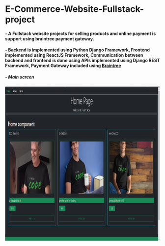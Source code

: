 # E-Commerce-Website-Fullstack-project

#### - A Fullstack website projects for selling products and online payment is support using braintree payment gateway.
#### - Backend is implemented using Python Django Framework, Frontend implemented using ReactJS Framework, Communication between backend and frontend is done using APIs implemented using Django REST Framework, Payment Gateway included using <a href="https://developer.paypal.com/braintree/docs">Braintree</a>


##### - Main screen
<img src="https://github.com/OmarKhaledm21/E-Commerce-Website-Fullstack-project/blob/main/SS/sigin_home.png" alt="drawing" width="800" height="500"/>
